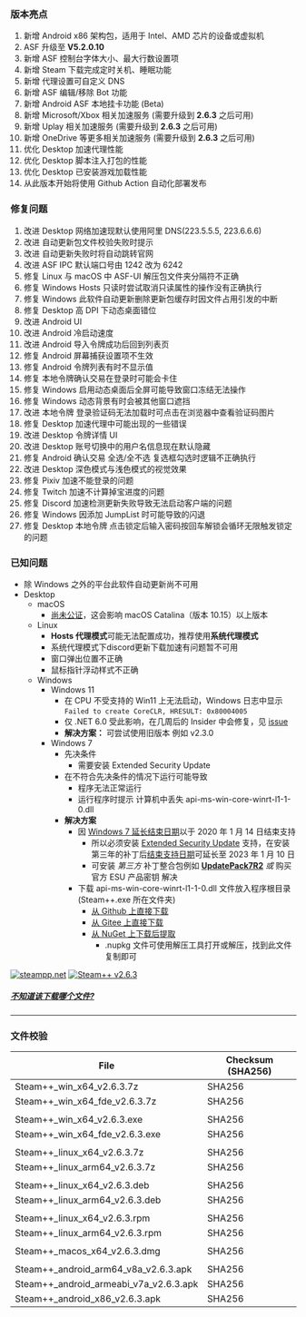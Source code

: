 ### 版本亮点
1. 新增 Android x86 架构包，适用于 Intel、AMD 芯片的设备或虚拟机
2. ASF 升级至 **V5.2.0.10**
3. 新增 ASF 控制台字体大小、最大行数设置项
4. 新增 Steam 下载完成定时关机、睡眠功能
5. 新增 代理设置可自定义 DNS
6. 新增 ASF 编辑/移除 Bot 功能
7. 新增 Android ASF 本地挂卡功能 (Beta)
8. 新增 Microsoft/Xbox 相关加速服务 (需要升级到 **2.6.3** 之后可用)
9. 新增 Uplay 相关加速服务 (需要升级到 **2.6.3** 之后可用)
10. 新增 OneDrive 等更多相关加速服务 (需要升级到 **2.6.3** 之后可用)
11. 优化 Desktop 加速代理性能
12. 优化 Desktop 脚本注入打包的性能
13. 优化 Desktop 已安装游戏加载性能
14. 从此版本开始将使用 Github Action 自动化部署发布

### 修复问题
1. 改进 Desktop 网络加速现默认使用阿里 DNS(223.5.5.5, 223.6.6.6)
2. 改进 自动更新包文件校验失败时提示
3. 改进 自动更新失败时将自动跳转官网
4. 改进 ASF IPC 默认端口号由 1242 改为 6242
5. 修复 Linux 与 macOS 中 ASF-UI 解压包文件夹分隔符不正确
6. 修复 Windows Hosts 只读时尝试取消只读属性的操作没有正确执行
7. 修复 Windows 此软件自动更新删除更新包缓存时因文件占用引发的中断
8. 修复 Desktop 高 DPI 下动态桌面错位
9. 改进 Android UI
10. 改进 Android 冷启动速度
11. 改进 Android 导入令牌成功后回到列表页
12. 修复 Android 屏幕捕获设置项不生效
13. 修复 Android 令牌列表有时不显示值
14. 修复 本地令牌确认交易在登录时可能会卡住
15. 修复 Windows 启用动态桌面后全屏可能导致窗口冻结无法操作
16. 修复 Windows 动态背景有时会被其他窗口遮挡
17. 改进 本地令牌 登录验证码无法加载时可点击在浏览器中查看验证码图片
18. 修复 Desktop 加速代理中可能出现的一些错误
19. 改进 Desktop 令牌详情 UI
20. 改进 Desktop 账号切换中的用户名信息现在默认隐藏
21. 修复 Android 确认交易 全选/全不选 复选框勾选时逻辑不正确执行
22. 改进 Desktop 深色模式与浅色模式的视觉效果
23. 修复 Pixiv 加速不能登录的问题
24. 修复 Twitch 加速不计算掉宝进度的问题
25. 修复 Discord 加速检测更新失败导致无法启动客户端的问题
26. 修复 Windows 因添加 JumpList 时可能导致的闪退 
27. 修复 Desktop 本地令牌 点击锁定后输入密码按回车解锁会循环无限触发锁定的问题


### 已知问题
- 除 Windows 之外的平台此软件自动更新尚不可用
- Desktop 
	- macOS
		- [尚未公证](https://support.apple.com/zh-cn/guide/mac-help/mh40616/10.15/mac/10.15)，这会影响 macOS Catalina（版本 10.15）以上版本
	- Linux
		- **Hosts 代理模式**可能无法配置成功，推荐使用**系统代理模式**
		- 系统代理模式下discord更新下载加速有问题暂不可用
		- 窗口弹出位置不正确
		- 鼠标指针浮动样式不正确
	- Windows
		- Windows 11 
			- 在 CPU 不受支持的 Win11 上无法启动，Windows 日志中显示 ```Failed to create CoreCLR, HRESULT: 0x80004005```
			- 仅 .NET 6.0 受此影响，在几周后的 Insider 中会修复，见 [issue](https://github.com/dotnet/core/issues/6733)
			- **解决方案：** 可尝试使用旧版本 例如 v2.3.0
		- Windows 7
			- 先决条件
				- 需要安装 Extended Security Update
			- 在不符合先决条件的情况下运行可能导致
				- 程序无法正常运行
				- 运行程序时提示 计算机中丢失 api-ms-win-core-winrt-l1-1-0.dll
			- **解决方案**
				- 因 [Windows 7 延长结束日期](https://support.microsoft.com/zh-cn/windows/windows-7-%E6%94%AF%E6%8C%81%E4%BA%8E-2020-%E5%B9%B4-1-%E6%9C%88-14-%E6%97%A5%E7%BB%88%E6%AD%A2-b75d4580-2cc7-895a-2c9c-1466d9a53962)以于 2020 年 1 月 14 日结束支持
					- 所以必须安装 [Extended Security Update](https://docs.microsoft.com/zh-cn/troubleshoot/windows-client/windows-7-eos-faq/windows-7-extended-security-updates-faq) 支持，在安装第三年的补丁后[结束支持日期](https://docs.microsoft.com/zh-cn/lifecycle/products/windows-7)可延长至 2023 年 1 月 10 日
					- 可安装 *第三方* 补丁整合包例如 **[UpdatePack7R2](https://cn.bing.com/search?q=UpdatePack7R2)** *或* 购买官方 ESU 产品密钥 解决
				- 下载 api-ms-win-core-winrt-l1-1-0.dll 文件放入程序根目录(Steam++.exe 所在文件夹)
					- [从 Github 上直接下载](https://github.com/BeyondDimension/SteamTools/raw/develop/references/runtime.win7-x64.Microsoft.NETCore.Windows.ApiSets/api-ms-win-core-winrt-l1-1-0.dll)
					- [从 Gitee 上直接下载](https://gitee.com/rmbgame/SteamTools/raw/develop/references/runtime.win7-x64.Microsoft.NETCore.Windows.ApiSets/api-ms-win-core-winrt-l1-1-0.dll)
					- [从 NuGet 上下载后提取](https://www.nuget.org/api/v2/package/runtime.win7-x64.Microsoft.NETCore.Windows.ApiSets/1.0.1)
						- .nupkg 文件可使用解压工具打开或解压，找到此文件复制即可

[![steampp.net](https://img.shields.io/badge/WebSite-steampp.net-brightgreen.svg?style=flat-square&color=61dafb)](https://steampp.net)
[![Steam++ v2.6.3](https://img.shields.io/badge/Steam++-v2.6.3-brightgreen.svg?style=flat-square&color=512bd4)]()
  
  
##### [不知道该下载哪个文件?](./download-guide.md)
---

### 文件校验
|  File  | Checksum (SHA256)  |
|  ----  |  ----  |
| Steam++_win_x64_v2.6.3.7z  | SHA256 |
| Steam++_win_x64_fde_v2.6.3.7z  | SHA256 |
| | |
| Steam++_win_x64_v2.6.3.exe  | SHA256 |
| Steam++_win_x64_fde_v2.6.3.exe  | SHA256 |
| | |
| Steam++_linux_x64_v2.6.3.7z  | SHA256 |
| Steam++_linux_arm64_v2.6.3.7z  | SHA256 |
| | |
| Steam++_linux_x64_v2.6.3.deb  | SHA256 |
| Steam++_linux_arm64_v2.6.3.deb  | SHA256 |
| | |
| Steam++_linux_x64_v2.6.3.rpm  | SHA256 |
| Steam++_linux_arm64_v2.6.3.rpm  | SHA256 |
| | |
| Steam++_macos_x64_v2.6.3.dmg  | SHA256 |
| | |
| Steam++_android_arm64_v8a_v2.6.3.apk  | SHA256 |
| Steam++_android_armeabi_v7a_v2.6.3.apk  | SHA256 |
| Steam++_android_x86_v2.6.3.apk  | SHA256 |
